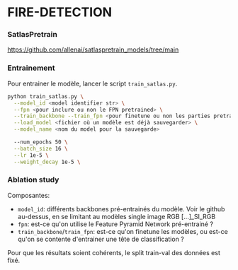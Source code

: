 # FIRE-DETECTION

### SatlasPretrain
https://github.com/allenai/satlaspretrain_models/tree/main

### Entrainement

Pour entrainer le modèle, lancer le script ```train_satlas.py```.

```bash
python train_satlas.py \
  --model_id <model identifier str> \
  --fpn <pour inclure ou non le FPN pretrained> \
  --train_backbone --train_fpn <pour finetune ou non les parties pretrained> \
  --load_model <fichier où un modèle est déjà sauvegarder> \
  --model_name <nom du model pour la sauvegarde>

  --num_epochs 50 \
  --batch_size 16 \
  --lr 1e-5 \
  --weight_decay 1e-5 \
```

### Ablation study

Composantes:
*  ```model_id```: différents backbones pré-entrainés du modèle. Voir le github au-dessus, en se limitant au modèles single image RGB [...]_SI_RGB
*  ```fpn```: est-ce qu'on utilise le Feature Pyramid Network pré-entrainé ?
*  ```train_backbone```/```train_fpn```: est-ce qu'on finetune les modèles, ou est-ce qu'on se contente d'entrainer une tête de classification ?

Pour que les résultats soient cohérents, le split train-val des données est fixé.
